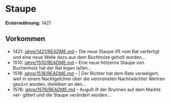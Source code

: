 # Staupe

**Ersterwähnung:** 1421

## Vorkommen
- 1421: [jahre/1421/README.md](../jahre/1421/README.md) – Die neue Staupe iſﬅ vom Rat verfertigt und eine
neue Welle dazu aus dem Buchholze geholt worden...
- 1510: [jahre/1510/README.md](../jahre/1510/README.md) – Eine neue hölzerne Staupe von Buchenholz hat der
Rat ſegen laſſen...
- 1518: [jahre/1518/README.md](../jahre/1518/README.md) – |
Der Richter hat dem Rate verweigert, weil in einem
Nachtgeſchrei über die verordneten Nachtwächter Wehren
gezü>t worden, dieſelben an den...
- 1576: [jahre/1576/README.md](../jahre/1576/README.md) – Auguſt iſt der Brunnen auf dem Markte ver-
gittert und die Staupe verändert worden...

